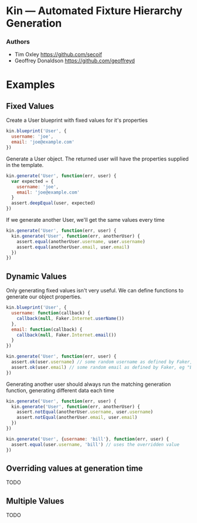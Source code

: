 # Kin — Automated Fixture Hierarchy Generation

### Authors
* Tim Oxley https://github.com/secoif
* Geoffrey Donaldson https://github.com/geoffreyd

#  Examples

## Fixed Values

Create a User blueprint with fixed values for it's properties

```javascript
kin.blueprint('User', {
  username: 'joe',
  email: 'joe@example.com'
})
```


Generate a User object. The returned user will have the properties supplied in
the template.

```javascript    
kin.generate('User', function(err, user) {
  var expected = {
    username: 'joe',
    email: 'joe@example.com'
  }
  assert.deepEqual(user, expected)
})
```


If we generate another User, we'll get the same values every time

```javascript    
kin.generate('User', function(err, user) {
  kin.generate('User', function(err, anotherUser) {
    assert.equal(anotherUser.username, user.username)
    assert.equal(anotherUser.email, user.email)
  })
})
```


## Dynamic Values

Only generating fixed values isn't very useful. We can define functions to
generate our object properties.

```javascript
kin.blueprint('User', {
  username: function(callback) {
    callback(null, Faker.Internet.userName())
  },
  email: function(callback) {
    callback(null, Faker.Internet.email())
  }
})

kin.generate('User', function(err, user) {
  assert.ok(user.username) // some random username as defined by Faker, eg "Rupert_Mertz"
  assert.ok(user.email) // some random email as defined by Faker, eg "Brook_Bednar@price.us"
})
```

Generating another user should always run the matching generation function,
generating different data each time

```javascript    
kin.generate('User', function(err, user) {
  kin.generate('User', function(err, anotherUser) {
    assert.notEqual(anotherUser.username, user.username)
    assert.notEqual(anotherUser.email, user.email)
  })
})

kin.generate('User', {username: 'bill'}, function(err, user) {
  assert.equal(user.username, 'bill') // uses the overridden value
})
```

## Overriding values at generation time
TODO

## Multiple Values
TODO


